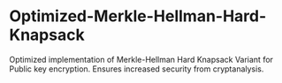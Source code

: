 # Optimized-Merkle-Hellman-Hard-Knapsack
Optimized implementation of Merkle-Hellman Hard Knapsack Variant for Public key encryption. Ensures increased security from cryptanalysis.
